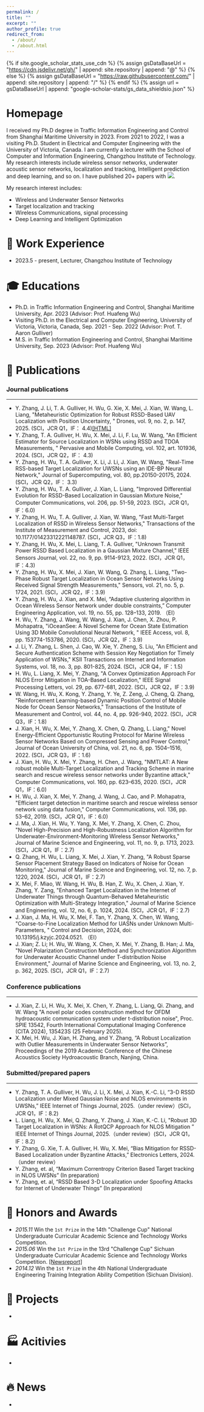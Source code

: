 ```yaml
---
permalink: /
title: ""
excerpt: ""
author_profile: true
redirect_from: 
  - /about/
  - /about.html
---
```


{% if site.google_scholar_stats_use_cdn %}
{% assign gsDataBaseUrl = "https://cdn.jsdelivr.net/gh/" | append: site.repository | append: "@" %}
{% else %}
{% assign gsDataBaseUrl = "https://raw.githubusercontent.com/" | append: site.repository | append: "/" %}
{% endif %}
{% assign url = gsDataBaseUrl | append: "google-scholar-stats/gs_data_shieldsio.json" %}

<span class='anchor' id='about-me'></span>
# Homepage

I received my Ph.D degree in Traffic Information Engineering and Control from Shanghai Maritime University in 2023. From 2021 to 2022, I was a visiting Ph.D. Student in Electrical and Computer Engineering with the University of Victoria, Canada. I am currently a lecturer with the School of Computer and Information Engineering, Changzhou Institute of Technology. My research interests include wireless sensor networks, underwater acoustic sensor networks, localization and tracking, Intelligent prediction and deep learning, and so on. I have published 20+ papers with 
 <a href='https://scholar.google.com.hk/citations?view_op=list_works&hl=zh-CN&hl=zh-CN&user=oZ7fkzcAAAAJ'><img src="https://img.shields.io/endpoint?url={{ url | url_encode }}&logo=Google%20Scholar&labelColor=f6f6f6&color=9cf&style=flat&label=citations"></a>.

My research interest includes: 
- Wireless and Underwater Sensor Networks
- Target localization and tracking
- Wireless Communications, signal processing
- Deep Learning and Intelligent Optimization

# 📖 Work Experience

- 2023.5 - present,	Lecturer, Changzhou Institute of Technology

# 🎓 Educations 
- Ph.D. in Traffic Information Engineering and Control, Shanghai Maritime University, Apr. 2023 (Advisor: Prof. Huafeng Wu)
- Visiting Ph.D. in the Electrical and Computer Engineering, University of Victoria, Victoria, Canada, Sep. 2021 - Sep. 2022 (Advisor: Prof. T. Aaron Gulliver)
- M.S. in Traffic Information Engineering and Control, Shanghai Maritime University, Sep. 2023 (Advisor: Prof. Huafeng Wu)

# 📝 Publications 

### Journal publications
---
- Y. Zhang, J. Li, T. A. Gulliver, H. Wu, G. Xie, X. Mei, J. Xian, W. Wang, L. Liang, "Metaheuristic Optimization for Robust RSSD-Based UAV Localization with Position Uncertainty, " Drones, vol. 9, no. 2, p. 147, 2025. (SCI，JCR Q1，IF： 4.4)[[HTML]](https://doi.org/10.3390/drones9020147) 
- Y. Zhang, T. A. Gulliver, H. Wu, X. Mei, J. Li, F. Lu, W. Wang, "An Efficient Estimator for Source Localization in WSNs using RSSD and TDOA Measurements, " Pervasive and Mobile Computing, vol. 102, art. 101936, 2024. (SCI，JCR Q2，IF： 4.3)
- Y. Zhang, H. Wu, T. A. Gulliver, X. Li, J. Li, J. Xian, W. Wang, "Real-Time RSS-based Target Localization for UWSNs using an IDE-BP Neural Network," Journal of Supercomputing, vol. 80, pp.20150-20175, 2024. (SCI，JCR Q2，IF： 3.3)
- Y. Zhang, H. Wu, T. A. Gulliver, J. Xian, L. Liang, "Improved Differential Evolution for RSSD-Based Localization in Gaussian Mixture Noise," Computer Communications, vol. 206, pp. 51-59, 2023. (SCI，JCR Q1，IF：6.0)
- Y. Zhang, H. Wu, T. A. Gulliver, J. Xian, W. Wang, "Fast Multi-Target Localization of RSSD in Wireless Sensor Networks," Transactions of the Institute of Measurement and Control, 2023, doi: 10.1177/01423312221148787. (SCI，JCR Q3，IF：1.8)
- Y. Zhang, H. Wu, X. Mei, L. Liang, T. A. Gulliver, "Unknown Transmit Power RSSD Based Localization in a Gaussian Mixture Channel," IEEE Sensors Journal, vol. 22, no. 9, pp. 9114-9123, 2022. (SCI，JCR Q1，IF：4.3)
- Y. Zhang, H. Wu, X. Mei, J. Xian, W. Wang, Q. Zhang, L. Liang, "Two-Phase Robust Target Localization in Ocean Sensor Networks Using Received Signal Strength Measurements," Sensors, vol. 21, no. 5, p. 1724, 2021. (SCI，JCR Q2，IF：3.9)
-  Y. Zhang, H. Wu, J. Xian, and X. Mei, “Adaptive clustering algorithm in Ocean Wireless Sensor Network under double constraints,” Computer Engineering Application, vol. 19, no. 55, pp. 128–133, 2019. （EI）
-  H. Wu, Y. Zhang, J. Wang, W. Wang, J. Xian, J. Chen, X. Zhou, P. Mohapatra, "iOceanSee: A Novel Scheme for Ocean State Estimation Using 3D Mobile Convolutional Neural Network, " IEEE Access, vol. 8, pp. 153774-153786, 2020. (SCI，JCR Q2，IF：3.9)
-  J. Li, Y. Zhang, L. Shen, J. Cao, W. Xie, Y. Zheng, S. Liu, "An Efficient and Secure Authentication Scheme with Session Key Negotiation for Timely Application of WSNs," KSII Transactions on Internet and Information Systems, vol. 18, no. 3, pp. 801-825, 2024. (SCI，JCR Q4，IF：1.5)
-  H. Wu, L. Liang, X. Mei, Y. Zhang, "A Convex Optimization Approach For NLOS Error Mitigation in TOA-Based Localization," IEEE Signal Processing Letters, vol. 29, pp. 677-681, 2022. (SCI，JCR Q2，IF：3.9)
-  W. Wang, H. Wu, X. Kong, Y. Zhang, Y. Ye, Z. Zeng, J. Cheng, Q. Zhang, "Reinforcement Learning-based Dynamic Position Control of Mobile Node for Ocean Sensor Networks," Transactions of the Institute of Measurement and Control, vol. 44, no. 4, pp. 926-940, 2022. (SCI，JCR Q3，IF：1.8)
-  J. Xian, H. Wu, X. Mei, Y. Zhang, X. Chen, Q. Zhang, L. Liang," Novel Energy-Efficient Opportunistic Routing Protocol for Marine Wireless Sensor Networks Based on Compressed Sensing and Power Control," Journal of Ocean University of China, vol. 21, no. 6, pp. 1504–1516, 2022. (SCI，JCR Q3，IF：1.6)
-  J. Xian, H. Wu, X. Mei, Y. Zhang, H. Chen, J. Wang, "NMTLAT: A New robust mobile Multi-Target Localization and Tracking Scheme in marine search and rescue wireless sensor networks under Byzantine attack," Computer Communications, vol. 160, pp. 623–635, 2020. (SCI，JCR Q1，IF：6.0)
-  H. Wu, J. Xian, X. Mei, Y. Zhang, J. Wang, J. Cao, and P. Mohapatra, "Efficient target detection in maritime search and rescue wireless sensor network using data fusion," Computer Communications, vol. 136, pp. 53–62, 2019. (SCI，JCR Q1，IF：6.0)
-  J. Ma, J. Xian, H. Wu, Y. Yang, X. Mei, Y. Zhang, X. Chen, C. Zhou, "Novel High-Precision and High-Robustness Localization Algorithm for Underwater-Environment-Monitoring Wireless Sensor Networks," Journal of Marine Science and Engineering, vol. 11, no. 9, p. 1713, 2023. (SCI，JCR Q1，IF：2.7)
-  Q. Zhang, H. Wu, L. Liang, X. Mei, J. Xian, Y. Zhang, "A Robust Sparse Sensor Placement Strategy Based on Indicators of Noise for Ocean Monitoring," Journal of Marine Science and Engineering, vol. 12, no. 7, p. 1220, 2024. (SCI，JCR Q1，IF：2.7)
-  X. Mei, F. Miao, W. Wang, H. Wu, B. Han, Z. Wu, X. Chen, J. Xian, Y. Zhang, Y. Zang, "Enhanced Target Localization in the Internet of Underwater Things through Quantum-Behaved Metaheuristic Optimization with Multi-Strategy Integration," Journal of Marine Science and Engineering, vol. 12, no. 6, p. 1024, 2024. (SCI，JCR Q1，IF：2.7) 
-	J. Xian, J. Ma, H. Wu, X. Mei, F. Tan, Y. Zhang, X. Chen, W. Wang, "Coarse-to-Fine Localization Method for UASNs under Unknown Multi-Parameters, " Control and Decision, 2024, doi: 10.13195/j.kzyjc.2024.0521. （EI）
-	J. Xian; Z. Li; H. Wu, W. Wang, X. Chen, X. Mei, Y. Zhang, B. Han; J. Ma, "Novel Polarization Construction Method and Synchronization Algorithm for Underwater Acoustic Channel under T-distribution Noise Environment," Journal of Marine Science and Engineering, vol. 13, no. 2, p. 362, 2025. (SCI，JCR Q1，IF：2.7) 

### Conference publications
---
- J. Xian, Z. Li, H. Wu, X. Mei, X. Chen, Y. Zhang, L. Liang, Qi. Zhang, and W. Wang "A novel polar codes construction method for OFDM hydroacoustic communication system under t-distribution noise", Proc. SPIE 13542, Fourth International Computational Imaging Conference (CITA 2024), 135423S (25 February 2025).
- X. Mei, H. Wu, J. Xian, H. Zhang, and Y. Zhang, “A Robust Localization with Outlier Measurements in Underwater Sensor Networks”, Proceedings of the 2019 Academic Conference of the Chinese Acoustics Society Hydroacoustic Branch, Nanjing, China.

### Submitted/prepared papers
---
-	Y. Zhang, T. A. Gulliver, H. Wu, J. Li, X. Mei, J. Xian, K.-C. Li, “3-D RSSD Localization under Mixed Gaussian Noise and NLOS environments in UWSNs,” IEEE Internet of Things Journal, 2025.（under review）(SCI，JCR Q1，IF：8.2)
-	L. Liang, H. Wu, X. Mei, Q. Zhang, Y. Zhang, J. Xian, K.-C. Li, "Robust 3D Target Localization in WSNs: A RotQCP Approach for NLOS Mitigation ” IEEE Internet of Things Journal, 2025.（under review）(SCI，JCR Q1，IF：8.2)
-	Y. Zhang, G. Xie, T. A. Gulliver, H. Wu, X. Mei, “Bias Mitigation for RSSD-Based Localization under Byzantine Attacks,” Electronics Letters, 2024.（under review）
-	Y. Zhang, et. al, “Maximum Correntropy Criterion Based Target tracking in NLOS UWSNs” (In preparation)
-	Y. Zhang, et. al, “RSSD Based 3-D Localization under Spoofing Attacks for Internet of Underwater Things” (In preparation)

# 🏅 Honors and Awards
- *2015.11*  Win the `1st Prize` in the 14th "Challenge Cup" National Undergraduate Curricular Academic Science and Technology Works Competition.
- *2015.06* Win the `1st Prize` in the 13rd  "Challenge Cup" Sichuan Undergraduate Curricular Academic Science and Technology Works Competition. [[Newsreport]](https://www.sc.gov.cn/10462/10778/10876/2015/7/1/10341562.shtml)
- *2014.12* Win the `1st Prize` in the 4th National Undergraduate Engineering Training Integration Ability Competition (Sichuan Division).


# 💬 Projects
- 

 
# 🏭 Acitivies
-

# 🔥 News 
-
